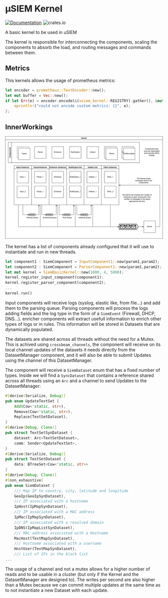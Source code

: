 # µSIEM Kernel

[![Documentation](https://docs.rs/u-siem-kernel/badge.svg)](https://docs.rs/u-siem) ![crates.io](https://img.shields.io/crates/v/u-siem-kernel.svg)

A basic kernel to be used in uSIEM

The kernel is responsible for interconnecting the components, scaling the components to absorb the load, and routing messages and commands between them. 


## Metrics

This kernels allows the usage of prometheus metrics:

```rust
let encoder = prometheus::TextEncoder::new();
let mut buffer = Vec::new();
if let Err(e) = encoder.encode(&(usiem_kernel::REGISTRY).gather(), &mut buffer) {
    eprintln!("could not encode custom metrics: {}", e);
};
```

## InnerWorkings

![](./images/KernelInnerWorkings.png)

The kernel has a list of components already configured that it will use to instantiate and run in new threads.

```rust
let component1 : SiemComponent = InputComponent1::new(param1,param2);
let component2 : SiemComponent = ParserComponent1::new(param1,param2);
let mut kernel = SiemBasicKernel::new(1000, 4, 5000);
kernel.register_input_component(component1);
kernel.register_parser_component(component2);
...
kernel.run()
```

Input components will receive logs (syslog, elastic like, from file...) and add them to the parsing queue.
Parsing components will process the logs adding fields and the log type in the form of a `SiemEvent` (Firewall, DHCP, DNS...).
enricher components will extract usefull information to enrich other types of logs or in rules. This information will be stored in Datasets that are dynamically populated. 

The datasets are shared across all threads without the need for a Mutex. This is achived using `crossbeam_channels`, the component will receive on its local channel updates of the datasets it needs directly from the DatasetManager component, and it will also be able to submit Updates using the channel of this DatasetManager.

The component will receive a `SiemDataset` enum that has a fixed number of types. Inside we will find a `SyncDataset` that contains a reference shared across all threads using an `Arc` and a channel to send Updates to the DatasetManager:

```rust
#[derive(Serialize, Debug)]
pub enum UpdateTextSet {
    Add(Cow<'static, str>),
    Remove(Cow<'static, str>),
    Replace(TextSetDataset),
}
#[derive(Debug, Clone)]
pub struct TextSetSynDataset {
    dataset: Arc<TextSetDataset>,
    comm: Sender<UpdateTextSet>,
}
#[derive(Serialize, Debug)]
pub struct TextSetDataset {
    data: BTreeSet<Cow<'static, str>>
}
#[derive(Debug, Clone)]
#[non_exhaustive]
pub enum SiemDataset {
    /// Map IP to country, city, latitude and longitude
    GeoIp(GeoIpSynDataset),
    /// IP associated with a hostname
    IpHost(IpMapSynDataset),
    /// IP associated with a MAC address
    IpMac(IpMapSynDataset),
    /// IP associated with a resolved domain
    IpDNS(IpMapListSynDataset),
    /// MAC address associated with a Hostname
    MacHost(TextMapSynDataset),
    /// Hostname associated with a username
    HostUser(TextMapSynDataset),
    /// List of IPs in the block list
...
```

The usage of a channel and not a mutex allows for a higher number of reads and to be usable in a cluster (but only if the Kernel and the DatasetManager are designed to). The writes per second are also higher than a Mutex because we can commit multiple updates at the same time as to not instantiate a new Dataset with each update. 